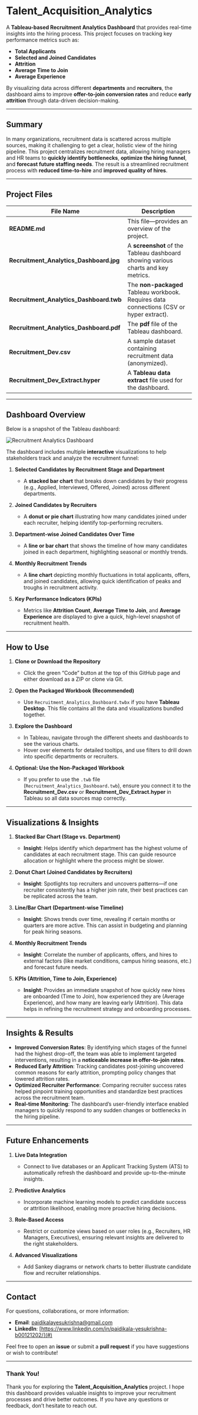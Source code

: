 # Talent_Acquisition_Analytics

A **Tableau-based Recruitment Analytics Dashboard** that provides real-time insights into the hiring process. This project focuses on tracking key performance metrics such as:

- **Total Applicants**  
- **Selected and Joined Candidates**  
- **Attrition**  
- **Average Time to Join**  
- **Average Experience**

By visualizing data across different **departments** and **recruiters**, the dashboard aims to improve **offer-to-join conversion rates** and reduce **early attrition** through data-driven decision-making.

---

## Summary

In many organizations, recruitment data is scattered across multiple sources, making it challenging to get a clear, holistic view of the hiring pipeline. This project centralizes recruitment data, allowing hiring managers and HR teams to **quickly identify bottlenecks**, **optimize the hiring funnel**, and **forecast future staffing needs**. The result is a streamlined recruitment process with **reduced time-to-hire** and **improved quality of hires**.

---

## Project Files

| File Name                                | Description                                                                                     |
|------------------------------------------|-------------------------------------------------------------------------------------------------|
| **README.md**                            | This file—provides an overview of the project.                                                  |
| **Recruitment_Analytics_Dashboard.jpg**  | A **screenshot** of the Tableau dashboard showing various charts and key metrics.               |
| **Recruitment_Analytics_Dashboard.twb**  | The **non-packaged** Tableau workbook. Requires data connections (CSV or hyper extract).        |
| **Recruitment_Analytics_Dashboard.pdf**  | The **pdf** file of the Tableau dashboard.                                                      |
| **Recruitment_Dev.csv**                  | A sample dataset containing recruitment data (anonymized).                                      |
| **Recruitment_Dev_Extract.hyper**        | A **Tableau data extract** file used for the dashboard.                                         |

---

## Dashboard Overview

Below is a snapshot of the Tableau dashboard:

![Recruitment Analytics Dashboard](Recruitment_Analytics_Dashboard.jpg)

The dashboard includes multiple **interactive** visualizations to help stakeholders track and analyze the recruitment funnel:

1. **Selected Candidates by Recruitment Stage and Department**  
   - A **stacked bar chart** that breaks down candidates by their progress (e.g., Applied, Interviewed, Offered, Joined) across different departments.

2. **Joined Candidates by Recruiters**  
   - A **donut or pie chart** illustrating how many candidates joined under each recruiter, helping identify top-performing recruiters.

3. **Department-wise Joined Candidates Over Time**  
   - A **line or bar chart** that shows the timeline of how many candidates joined in each department, highlighting seasonal or monthly trends.

4. **Monthly Recruitment Trends**  
   - A **line chart** depicting monthly fluctuations in total applicants, offers, and joined candidates, allowing quick identification of peaks and troughs in recruitment activity.

5. **Key Performance Indicators (KPIs)**  
   - Metrics like **Attrition Count**, **Average Time to Join**, and **Average Experience** are displayed to give a quick, high-level snapshot of recruitment health.

---

## How to Use

1. **Clone or Download the Repository**  
   - Click the green “Code” button at the top of this GitHub page and either download as a ZIP or clone via Git.

2. **Open the Packaged Workbook (Recommended)**  
   - Use `Recruitment_Analytics_Dashboard.twbx` if you have **Tableau Desktop**. This file contains all the data and visualizations bundled together.

3. **Explore the Dashboard**  
   - In Tableau, navigate through the different sheets and dashboards to see the various charts.  
   - Hover over elements for detailed tooltips, and use filters to drill down into specific departments or recruiters.

4. **Optional: Use the Non-Packaged Workbook**  
   - If you prefer to use the `.twb` file (`Recruitment_Analytics_Dashboard.twb`), ensure you connect it to the **Recruitment_Dev.csv** or **Recruitment_Dev_Extract.hyper** in Tableau so all data sources map correctly.

---

## Visualizations & Insights

1. **Stacked Bar Chart (Stage vs. Department)**  
   - **Insight**: Helps identify which department has the highest volume of candidates at each recruitment stage. This can guide resource allocation or highlight where the process might be slower.

2. **Donut Chart (Joined Candidates by Recruiters)**  
   - **Insight**: Spotlights top recruiters and uncovers patterns—if one recruiter consistently has a higher join rate, their best practices can be replicated across the team.

3. **Line/Bar Chart (Department-wise Timeline)**  
   - **Insight**: Shows trends over time, revealing if certain months or quarters are more active. This can assist in budgeting and planning for peak hiring seasons.

4. **Monthly Recruitment Trends**  
   - **Insight**: Correlate the number of applicants, offers, and hires to external factors (like market conditions, campus hiring seasons, etc.) and forecast future needs.

5. **KPIs (Attrition, Time to Join, Experience)**  
   - **Insight**: Provides an immediate snapshot of how quickly new hires are onboarded (Time to Join), how experienced they are (Average Experience), and how many are leaving early (Attrition). This data helps in refining the recruitment strategy and onboarding processes.

---

## Insights & Results

- **Improved Conversion Rates**: By identifying which stages of the funnel had the highest drop-off, the team was able to implement targeted interventions, resulting in a **noticeable increase in offer-to-join rates**.
- **Reduced Early Attrition**: Tracking candidates post-joining uncovered common reasons for early attrition, prompting policy changes that lowered attrition rates.
- **Optimized Recruiter Performance**: Comparing recruiter success rates helped pinpoint training opportunities and standardize best practices across the recruitment team.
- **Real-time Monitoring**: The dashboard’s user-friendly interface enabled managers to quickly respond to any sudden changes or bottlenecks in the hiring pipeline.

---

## Future Enhancements

1. **Live Data Integration**  
   - Connect to live databases or an Applicant Tracking System (ATS) to automatically refresh the dashboard and provide up-to-the-minute insights.

2. **Predictive Analytics**  
   - Incorporate machine learning models to predict candidate success or attrition likelihood, enabling more proactive hiring decisions.

3. **Role-Based Access**  
   - Restrict or customize views based on user roles (e.g., Recruiters, HR Managers, Executives), ensuring relevant insights are delivered to the right stakeholders.

4. **Advanced Visualizations**  
   - Add Sankey diagrams or network charts to better illustrate candidate flow and recruiter relationships.

---

## Contact

For questions, collaborations, or more information:

- **Email**: [paidikalayesukrishna@gmail.com](mailto:paidikalayesukrishna@gmail.com)  
- **LinkedIn**: [https://www.linkedin.com/in/paidikala-yesukrishna-b00121202/](#)

Feel free to open an **issue** or submit a **pull request** if you have suggestions or wish to contribute!

---

### Thank You!
Thank you for exploring the **Talent_Acquisition_Analytics** project. I hope this dashboard provides valuable insights to improve your recruitment processes and drive better outcomes. If you have any questions or feedback, don’t hesitate to reach out.
